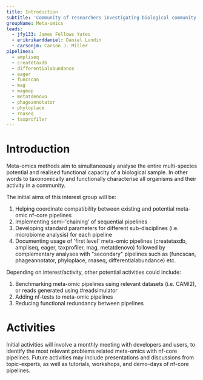 ```yaml
---
title: Introduction
subtitle: 'Community of researchers investigating biological community composition and dynamics using metagenomic, metatranscriptomic, and metaproteomic approaches.'
groupName: Meta-omics
leads:
  - jfy133: James Fellows Yates
  - erikrikarddaniel: Daniel Lundin
  - carsonjm: Carson J. Miller
pipelines:
  - ampliseq
  - createtaxdb
  - differentialabundance
  - eager
  - funcscan
  - mag
  - magmap
  - metatdenovo
  - phageannotator
  - phyloplace
  - rnaseq
  - taxprofiler
---
```


# Introduction

Meta-omics methods aim to simultaneously analyse the entire multi-species potential and realised functional capacity of a biological sample. In other words to taxonomically and functionally characterise all organisms and their activity in a community.

The initial aims of this interest group will be:

1. Helping coordinate compatibility between existing and potential meta-omic nf-core pipelines
2. Implementing semi-'chaining' of sequential pipelines
3. Developing standard parameters for different sub-disciplines (i.e. microbiome analysis) for each pipeline
4. Documenting usage of 'first level' meta-omic pipelines (createtaxdb, ampliseq, eager, taxprofiler, mag, metatdenovo) followed by complementary analyses with "secondary" pipelines such as (funcscan, phageannotator, phyloplace, rnaseq, differentialabundance) etc.

Depending on interest/activity, other potential activities could include:

1. Benchmarking meta-omic pipelines using relevant datasets (i.e. CAMI2), or reads generated using #readsimulator
2. Adding nf-tests to meta-omic pipelines
3. Reducing functional redundancy between pipelines

# Activities

Initial activities will involve a monthly meeting with developers and users, to identify the most relevant problems related meta-omics with nf-core pipelines. Future activities may include presentations and discussions from topic-experts, as well as tutorials, workshops, and demo-days of nf-core pipelines.
